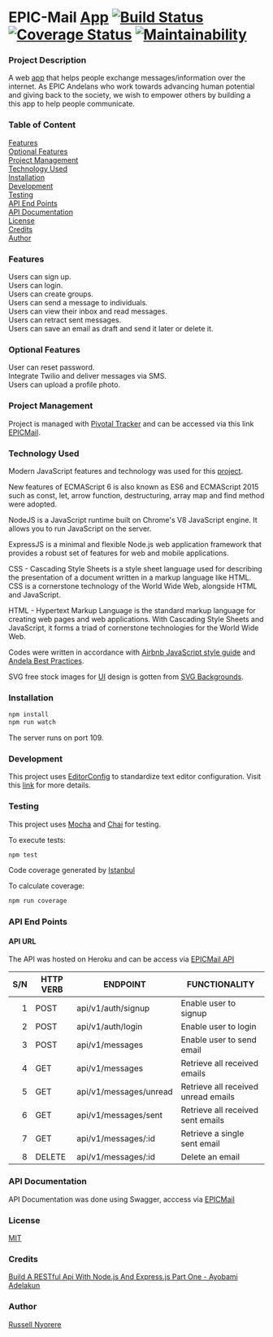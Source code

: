 # EPIC-Mail [App](https://neorusse.github.io/epic-mail/) [![Build Status](https://travis-ci.org/neorusse/epic-mail.svg?branch=develop)](https://travis-ci.org/neorusse/epic-mail) [![Coverage Status](https://coveralls.io/repos/github/neorusse/epic-mail/badge.svg?branch=develop)](https://coveralls.io/github/neorusse/epic-mail?branch=develop) [![Maintainability](https://api.codeclimate.com/v1/badges/cb14e1d85580267e22b3/maintainability)](https://codeclimate.com/github/neorusse/epic-mail/maintainability)

### Project Description

A web [app](https://neorusse.github.io/epic-mail/) that helps people exchange messages/information over the internet.
As EPIC Andelans who work towards advancing human potential and giving back to the society,
we wish to empower others by building a this app to help people communicate.

### Table of Content

[Features](#features)<br/>
[Optional Features](#optional-features)<br/>
[Project Management](#project-management)<br/>
[Technology Used](#technology-used)<br/>
[Installation](#installation)<br/>
[Development](#development)<br/>
[Testing](#testing)<br/>
[API End Points](#api-end-points)<br/>
[API Documentation](#api-documentation)<br/>
[License](#license)<br/>
[Credits](#credits)<br/>
[Author](#author)

### Features

Users can sign up.<br/>
Users can login.<br/>
Users can create groups.<br/>
Users can send a message to individuals.<br/>
Users can view their inbox and read messages.<br/>
Users can retract sent messages.<br/>
Users can save an email as draft and send it later or delete it.

### Optional Features

User can reset password.<br/>
Integrate Twilio and deliver messages via SMS.<br/>
Users can upload a profile photo.

### Project Management

Project is managed with [Pivotal Tracker](https://www.pivotaltracker.com) and can be accessed via this link [EPICMail](https://www.pivotaltracker.com/n/projects/2314418).

### Technology Used

Modern JavaScript features and technology was used for this [project](https://neorusse.github.io/epic-mail/).

New features of ECMAScript 6 is also known as ES6 and ECMAScript 2015 such as const, let, arrow function, destructuring, array map and find method were adopted.

NodeJS is a JavaScript runtime built on Chrome's V8 JavaScript engine. It allows you to run JavaScript on the server.

ExpressJS is a minimal and flexible Node.js web application framework that provides a robust set of features for web and mobile applications.

CSS - Cascading Style Sheets is a style sheet language used for describing the presentation of a document written in a markup language like HTML. CSS is a cornerstone technology of the World Wide Web, alongside HTML and JavaScript.

HTML - Hypertext Markup Language is the standard markup language for creating web pages and web applications. With Cascading Style Sheets and JavaScript, it forms a triad of cornerstone technologies for the World Wide Web.

Codes were written in accordance with [Airbnb JavaScript style guide](https://github.com/airbnb/javascript) and [Andela Best Practices](https://github.com/andela/bestpractices).

SVG free stock images for [UI](https://neorusse.github.io/epic-mail/) design is gotten from [SVG Backgrounds](https://www.svgbackgrounds.com/).

### Installation

```bash
npm install
npm run watch
```

The server runs on port 109.

### Development

This project uses [EditorConfig](http://editorconfig.org) to standardize text editor configuration. Visit this [link](http://editorconfig.org) for more details.

### Testing

This project uses [Mocha](https://mochajs.org/) and [Chai](https://www.chaijs.com/) for testing.

To execute tests:

```bash
npm test
```

Code coverage generated by [Istanbul](https://istanbul.js.org/)

To calculate coverage:

```bash
npm run coverage
```

### API End Points

#### API URL

The API was hosted on Heroku and can be access via [EPICMail API](https://russ-epic-mail.herokuapp.com/)

| S/N | HTTP VERB | ENDPOINT               | FUNCTIONALITY                       |
| --: | --------- | ---------------------- | ----------------------------------- |
|   1 | POST      | api/v1/auth/signup     | Enable user to signup               |
|   2 | POST      | api/v1/auth/login      | Enable user to login                |
|   3 | POST      | api/v1/messages        | Enable user to send email           |
|   4 | GET       | api/v1/messages        | Retrieve all received emails        |
|   5 | GET       | api/v1/messages/unread | Retrieve all received unread emails |
|   6 | GET       | api/v1/messages/sent   | Retrieve all received sent emails   |
|   7 | GET       | api/v1/messages/:id    | Retrieve a single sent email        |
|   8 | DELETE    | api/v1/messages/:id    | Delete an email                     |

### API Documentation

API Documentation was done using Swagger, acccess via [EPICMail](https://russ-epic-mail.herokuapp.com/api-doc/)

### License

[MIT](https://opensource.org/licenses/MIT)

### Credits

[Build A RESTful Api With Node.js And Express.js Part One - Ayobami Adelakun](https://medium.com/@purposenigeria/build-a-restful-api-with-node-js-and-express-js-d7e59c7a3dfb)

### Author

[Russell Nyorere](https://neorusse.github.io/)
